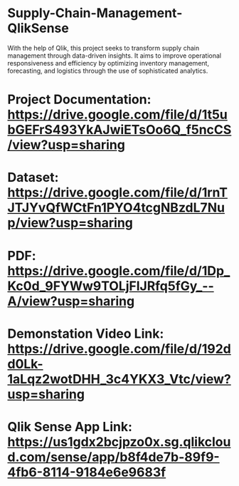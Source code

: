 # Supply-Chain-Management-QlikSense
With the help of Qlik, this project seeks to transform supply chain management through data-driven insights. It aims to improve operational responsiveness and efficiency by optimizing inventory management, forecasting, and logistics through the use of sophisticated analytics.
# Project Documentation: https://drive.google.com/file/d/1t5ubGEFrS493YkAJwiETsOo6Q_f5ncCS/view?usp=sharing
# Dataset: https://drive.google.com/file/d/1rnTJTJYvQfWCtFn1PYO4tcgNBzdL7Nup/view?usp=sharing
# PDF: https://drive.google.com/file/d/1Dp_Kc0d_9FYWw9TOLjFlJRfq5fGy_--A/view?usp=sharing
# Demonstation Video Link: https://drive.google.com/file/d/192dd0Lk-1aLqz2wotDHH_3c4YKX3_Vtc/view?usp=sharing
# Qlik Sense App Link: https://us1gdx2bcjpzo0x.sg.qlikcloud.com/sense/app/b8f4de7b-89f9-4fb6-8114-9184e6e9683f
